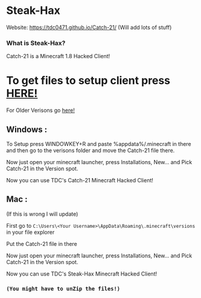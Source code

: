 # Steak-Hax
Website: https://tdc0471.github.io/Catch-21/ (Will add lots of stuff)
### What is Steak-Hax?
Catch-21 is a Minecraft 1.8 Hacked Client!


# To get files to setup client press [HERE!](https://github.com/TDC0471/Steak-Hax/archive/master.zip)
For Older Verisons go [here!](https://github.com/TDC0471/Steak-Hax/releases)

## Windows :
To Setup press WINDOWKEY+R and paste %appdata%/.minecraft in there and then go to the verisons folder and move the Catch-21 file there.

Now just open your minecraft launcher, press Installations, New... and Pick Catch-21 in the Version spot. 

Now you can use TDC's Catch-21 Minecraft Hacked Client!

## Mac :
(If this is wrong I will update)

First go to `C:\Users\<Your Username>\AppData\Roaming\.minecraft\versions` in your file explorer

Put the Catch-21 file in there

Now just open your minecraft launcher, press Installations, New... and Pick Catch-21 in the Version spot. 

Now you can use TDC's Steak-Hax Minecraft Hacked Client!

### `(You might have to unZip the files!)`
